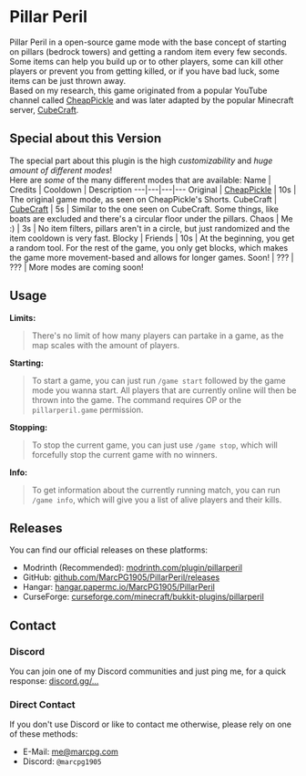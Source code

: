 # Pillar Peril

Pillar Peril in a open-source game mode with the base concept of starting on pillars (bedrock towers) and getting a random item every few seconds. Some items can help you build up or to other players, some can kill other players or prevent you from getting killed, or if you have bad luck, some items can be just thrown away.  
Based on my research, this game originated from a popular YouTube channel called [CheapPickle](https://youtube.com/@CheapPickle) and was later adapted by the popular Minecraft server, [CubeCraft](https://www.cubecraft.net/).

## Special about this Version

The special part about this plugin is the high *customizability* and *huge amount of different modes*!  
Here are *some* of the many different modes that are available:
Name | Credits | Cooldown | Description
---|---|---|---
Original | [CheapPickle](https://youtube.com/@CheapPickle) | 10s | The original game mode, as seen on CheapPickle's Shorts.
CubeCraft | [CubeCraft](https://www.cubecraft.net/) | 5s | Similar to the one seen on CubeCraft. Some things, like boats are excluded and there's a circular floor under the pillars.
Chaos | Me :) | 3s | No item filters, pillars aren't in a circle, but just randomized and the item cooldown is very fast.
Blocky | Friends | 10s | At the beginning, you get a random tool. For the rest of the game, you only get blocks, which makes the game more movement-based and allows for longer games.
Soon! | ??? | ??? | More modes are coming soon!

## Usage

**Limits:**
> There's no limit of how many players can partake in a game, as the map scales with the amount of players.

**Starting:**
> To start a game, you can just run `/game start` followed by the game mode you wanna start. All players that are currently online will then be thrown into the game. The command requires OP or the `pillarperil.game` permission.

**Stopping:**
> To stop the current game, you can just use `/game stop`, which will forcefully stop the current game with no winners.

**Info:**
> To get information about the currently running match, you can run `/game info`, which will give you a list of alive players and their kills.

## Releases

You can find our official releases on these platforms:
- Modrinth (Recommended): [modrinth.com/plugin/pillarperil](https://modrinth.com/plugin/pillarperil)
- GitHub: [github.com/MarcPG1905/PillarPeril/releases](https://github.com/MarcPG1905/PillarPeril/releases)
- Hangar: [hangar.papermc.io/MarcPG1905/PillarPeril](https://hangar.papermc.io/MarcPG1905/PillarPeril)
- CurseForge: [curseforge.com/minecraft/bukkit-plugins/pillarperil](https://www.curseforge.com/minecraft/bukkit-plugins/pillarperil)

## Contact

### Discord

You can join one of my Discord communities and just ping me, for a quick response: [discord.gg/...](https://dc.marcpg.com)

### Direct Contact

If you don't use Discord or like to contact me otherwise, please rely on one of these methods:
- E-Mail: [me@marcpg.com](mailto:me@marcpg.com)
- Discord: `@marcpg1905`
